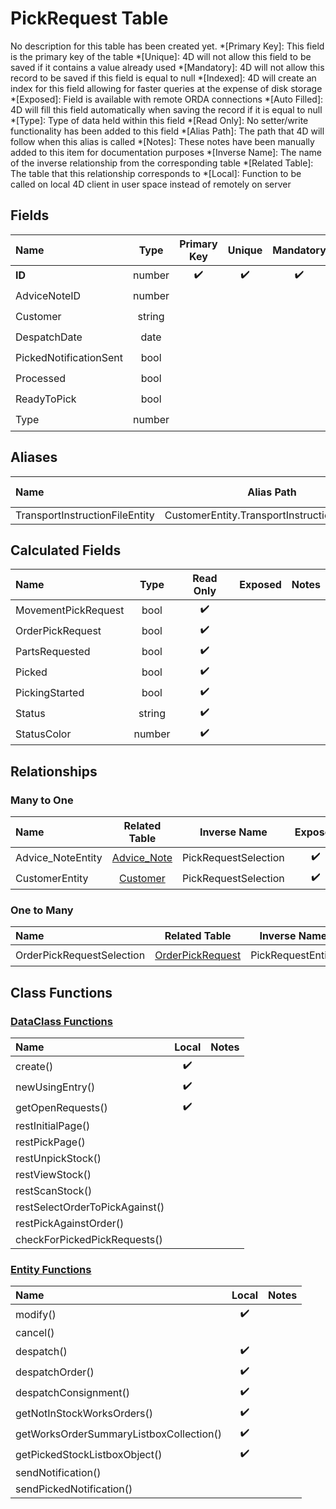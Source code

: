 ﻿# PickRequest Table
No description for this table has been created yet.
*[Primary Key]: This field is the primary key of the table
*[Unique]: 4D will not allow this field to be saved if it contains a value already used
*[Mandatory]: 4D will not allow this record to be saved if this field is equal to null
*[Indexed]: 4D will create an index for this field allowing for faster queries at the expense of disk storage
*[Exposed]: Field is available with remote ORDA connections
*[Auto Filled]: 4D will fill this field automatically when saving the record if it is equal to null
*[Type]: Type of data held within this field
*[Read Only]: No setter/write functionality has been added to this field
*[Alias Path]: The path that 4D will follow when this alias is called
*[Notes]: These notes have been manually added to this item for documentation purposes
*[Inverse Name]: The name of the inverse relationship from the corresponding table
*[Related Table]: The table that this relationship corresponds to
*[Local]: Function to be called on local 4D client in user space instead of remotely on server
## Fields
|Name|Type|Primary Key|Unique|Mandatory|Indexed|Exposed|Auto Filled|Notes|
|:---|:---:|:---:|:---:|:---:|:---:|:---:|:---:|:---:|
|**ID**|number|✔️|✔️|✔️|✔️|✔️|✔️||
|AdviceNoteID|number||||✔️|✔️|||
|Customer|string||||✔️|✔️|||
|DespatchDate|date|||||✔️|||
|PickedNotificationSent|bool||||✔️|✔️|||
|Processed|bool||||✔️|✔️|||
|ReadyToPick|bool||||✔️|✔️|||
|Type|number||||✔️|✔️|||
## Aliases
|Name|Alias Path|Type|Read Only|Notes|
|:---|:---:|:---:|:---:|:---:|
|TransportInstructionFileEntity|CustomerEntity.TransportInstructionFileEntity|[File](File.md)|||
## Calculated Fields
|Name|Type|Read Only|Exposed|Notes|
|:---|:---:|:---:|:---:|:---:|
|MovementPickRequest|bool|✔️|||
|OrderPickRequest|bool|✔️|||
|PartsRequested|bool|✔️|||
|Picked|bool|✔️|||
|PickingStarted|bool|✔️|||
|Status|string|✔️|||
|StatusColor|number|✔️|||
## Relationships
### Many to One
|Name|Related Table|Inverse Name|Exposed|Notes|
|:---|:---:|:---:|:---:|:---:|
|Advice_NoteEntity|[Advice_Note](Advice_Note.md)|PickRequestSelection|✔️||
|CustomerEntity|[Customer](Customer.md)|PickRequestSelection|✔️||
### One to Many
|Name|Related Table|Inverse Name|Exposed|Notes|
|:---|:---:|:---:|:---:|:---:|
|OrderPickRequestSelection|[OrderPickRequest](OrderPickRequest.md)|PickRequestEntity|✔️||
## Class Functions
### [DataClass Functions](https://github.com/synthotec/SynthoTec-4D/blob/main/Project/Sources/Classes/PickRequest.4dm)
|Name|Local|Notes|
|:---|:---:|:---:|
|create()|✔️||
|newUsingEntry()|✔️||
|getOpenRequests()|✔️||
|restInitialPage()|||
|restPickPage()|||
|restUnpickStock()|||
|restViewStock()|||
|restScanStock()|||
|restSelectOrderToPickAgainst()|||
|restPickAgainstOrder()|||
|checkForPickedPickRequests()|||
### [Entity Functions](https://github.com/synthotec/SynthoTec-4D/blob/main/Project/Sources/Classes/PickRequestEntity.4dm)
|Name|Local|Notes|
|:---|:---:|:---:|
|modify()|✔️||
|cancel()|||
|despatch()|✔️||
|despatchOrder()|✔️||
|despatchConsignment()|✔️||
|getNotInStockWorksOrders()|✔️||
|getWorksOrderSummaryListboxCollection()|✔️||
|getPickedStockListboxObject()|✔️||
|sendNotification()|||
|sendPickedNotification()|||
